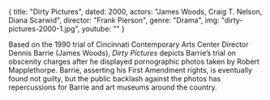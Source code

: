 {
  title: "Dirty Pictures",
  dated: 2000,
  actors: "James Woods, Craig T. Nelson, Diana Scarwid",
  director: "Frank Pierson",
  genre: "Drama",
  img: "dirty-pictures-2000-1.jpg",
  youtube: ""
}

Based on the 1990 trial of Cincinnati Contemporary Arts Center Director Dennis Barrie (James Woods), _Dirty Pictures_ depicts Barrie’s trial on obscenity charges after he displayed pornographic photos taken by Robert Mapplethorpe. Barrie, asserting his First Amendment rights, is eventually found not guilty, but the public backlash against the photos has repercussions for Barrie and art museums around the country. 